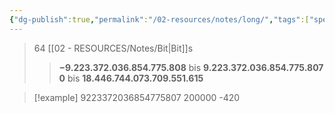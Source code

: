 ```yaml
---
{"dg-publish":true,"permalink":"/02-resources/notes/long/","tags":["speicher","code"],"noteIcon":"","updated":"2025-07-12T13:31:41.000+02:00"}
---
```


>64 [[02 - RESOURCES/Notes/Bit\|Bit]]s
>>**−9.223.372.036.854.775.808** bis **9.223.372.036.854.775.807**
>>**0** bis **18.446.744.073.709.551.615**


>[!example] 
>9223372036854775807
>200000
>-420
